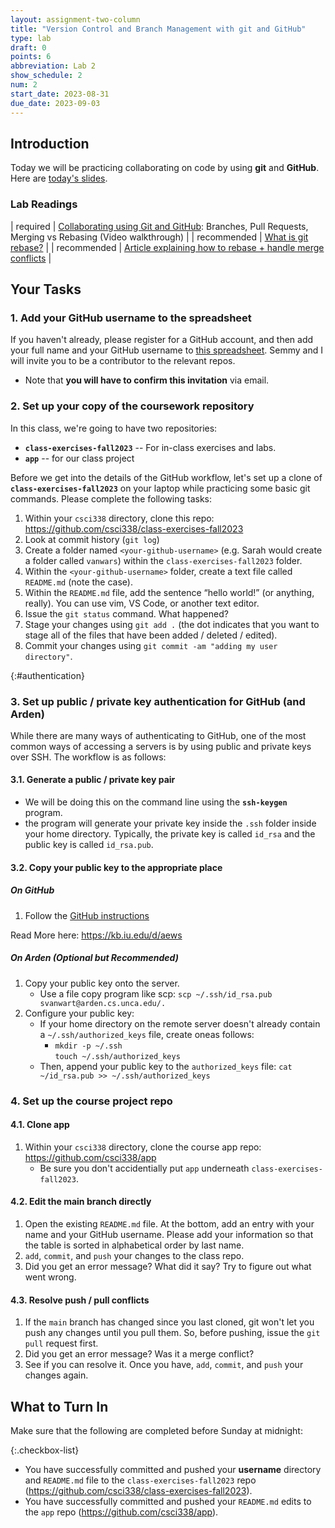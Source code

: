 ```yaml
---
layout: assignment-two-column
title: "Version Control and Branch Management with git and GitHub"
type: lab
draft: 0
points: 6
abbreviation: Lab 2
show_schedule: 2
num: 2
start_date: 2023-08-31
due_date: 2023-09-03
---
```


## Introduction
Today we will be practicing collaborating on code by using **git** and **GitHub**. Here are <a href="https://docs.google.com/presentation/d/1_2F_vWW3rLR5vpurtKyS4dnb3EfOVk4aDjLNnwd_HYs/edit?usp=sharing" target="_blank">today's slides</a>.

### Lab Readings

| <span class="pj">required</span> | <a href="https://www.youtube.com/watch?v=_wQdY_5Tb5Q" target="_blank">Collaborating using Git and GitHub</a>: Branches, Pull Requests, Merging vs Rebasing (Video walkthrough) |
| <span class="badge">recommended</span> | <a href="https://www.youtube.com/watch?v=_UZEXUrj-Ds" target="_blank">What is git rebase?</a> |
| <span class="badge">recommended</span> | <a href="https://www.atlassian.com/git/tutorials/comparing-workflows" target="_blank">Article explaining how to rebase + handle merge conflicts</a> |

## Your Tasks

### 1. Add your GitHub username to the spreadsheet
If you haven't already, please register for a GitHub account, and then add your full name and your GitHub username to <a href="https://docs.google.com/spreadsheets/d/1UYLm8ZoEivGhikw6pbh2CTGSh3lixfvceGENRD3z-No/edit?usp=sharing" target="_blank">this spreadsheet</a>. Semmy and I will invite you to be a contributor to the relevant repos.
* Note that **you will have to confirm this invitation** via email.

### 2. Set up your copy of the coursework repository
In this class, we're going to have two repositories:
* **`class-exercises-fall2023`** -- For in-class exercises and labs.
* **`app`** -- for our class project

Before we get into the details of the GitHub workflow, let's set up a clone of **`class-exercises-fall2023`** on your laptop while practicing some basic git commands. Please complete the following tasks:

1. Within your `csci338` directory, clone this repo:
<a href="https://github.com/csci338/class-exercises-fall2023" target="_blank">https://github.com/csci338/class-exercises-fall2023</a>
1. Look at commit history (`git log`)
1. Create a folder named `<your-github-username>` (e.g. Sarah would create a folder called `vanwars`) within the `class-exercises-fall2023` folder.
1. Within the `<your-github-username>` folder, create a text file called `README.md` (note the case). 
1. Within the `README.md` file, add the sentence “hello world!” (or anything, really). You can use vim, VS Code, or another text editor.
1. Issue the `git status` command. What happened?
1. Stage your changes using `git add .` (the dot indicates that you want to stage all of the files that have been added / deleted / edited).
1. Commit your changes using `git commit -am "adding my user directory"`.

{:#authentication}
### 3. Set up public / private key authentication for GitHub (and Arden)
While there are many ways of authenticating to GitHub, one of the most common ways of accessing a servers is by using public and private keys over SSH. The workflow is as follows:

#### 3.1. Generate a public / private key pair
* We will be doing this on the command line using the **`ssh-keygen`** program.
* the program will generate your private key inside the `.ssh` folder inside your home directory. Typically, the private key is  called `id_rsa` and the public key is called `id_rsa.pub`.

#### 3.2. Copy your public key to the appropriate place 

##### On GitHub
1. Follow the <a href="https://docs.github.com/en/authentication/connecting-to-github-with-ssh/adding-a-new-ssh-key-to-your-github-account" target="_blank">GitHub instructions</a>

Read More here: <a href="https://kb.iu.edu/d/aews" target="_blank">https://kb.iu.edu/d/aews</a>

##### On Arden (Optional but Recommended)
1. Copy your public key onto the server.
    * Use a file copy program like scp: `scp ~/.ssh/id_rsa.pub svanwart@arden.cs.unca.edu/.`
1. Configure your public key:
    * If your home directory on the remote server doesn't already contain a `~/.ssh/authorized_keys` file, create oneas follows:
        * `mkdir -p ~/.ssh`<br>`touch ~/.ssh/authorized_keys`
    * Then, append your public key to the `authorized_keys` file: `cat ~/id_rsa.pub >> ~/.ssh/authorized_keys`

### 4. Set up the course project repo

#### 4.1. Clone app
1. Within your `csci338` directory, clone the course app repo:
<a href="https://github.com/csci338/app" target="_blank">https://github.com/csci338/app</a>
    * Be sure you don't accidentially put `app` underneath `class-exercises-fall2023`.

#### 4.2. Edit the main branch directly
1. Open the existing `README.md` file. At the bottom, add an entry with your name and your GitHub username. Please add your information so that the table is sorted in alphabetical order by last name. 
2. `add`, `commit`, and `push` your changes to the class repo.
3. Did you get an error message? What did it say? Try to figure out what went wrong.

#### 4.3. Resolve push / pull conflicts
1. If the `main` branch has changed since you last cloned, git won't let you push any changes until you pull them. So, before pushing, issue the `git pull` request first.
1. Did you get an error message? Was it a merge conflict? 
1. See if you can resolve it. Once you have, `add`, `commit`, and `push` your changes again.


## What to Turn In
Make sure that the following are completed before Sunday at midnight:

{:.checkbox-list}
* You have successfully committed and pushed your **username** directory and `README.md` file to the `class-exercises-fall2023` repo (<a href="https://github.com/csci338/class-exercises-fall2023" target="_blank">https://github.com/csci338/class-exercises-fall2023</a>).
* You have successfully committed and pushed your `README.md` edits to the `app` repo (<a href="https://github.com/csci338/app" target="_blank">https://github.com/csci338/app</a>).